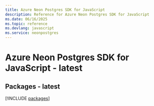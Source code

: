 ```yaml
---
title: Azure Neon Postgres SDK for JavaScript
description: Reference for Azure Neon Postgres SDK for JavaScript
ms.date: 06/16/2025
ms.topic: reference
ms.devlang: javascript
ms.service: neonpostgres
---
```

# Azure Neon Postgres SDK for JavaScript - latest
## Packages - latest
[!INCLUDE [packages](neon-postgres-index.md)]
